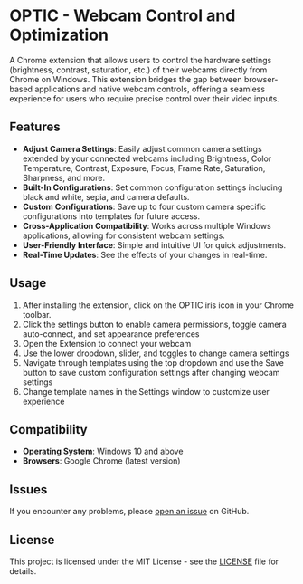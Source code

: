 # OPTIC - Webcam Control and Optimization

A Chrome extension that allows users to control the hardware settings (brightness, contrast, saturation, etc.) of their webcams directly from Chrome on Windows. This extension bridges the gap between browser-based applications and native webcam controls, offering a seamless experience for users who require precise control over their video inputs.

## Features

- **Adjust Camera Settings**: Easily adjust common camera settings extended by your connected webcams including Brightness, Color Temperature, Contrast, Exposure, Focus, Frame Rate, Saturation, Sharpness, and more.
- **Built-In Configurations**: Set common configuration settings including black and white, sepia, and camera defaults. 
- **Custom Configurations**: Save up to four custom camera specific configurations into templates for future access.
- **Cross-Application Compatibility**: Works across multiple Windows applications, allowing for consistent webcam settings.
- **User-Friendly Interface**: Simple and intuitive UI for quick adjustments.
- **Real-Time Updates**: See the effects of your changes in real-time.

## Usage

1. After installing the extension, click on the OPTIC iris icon in your Chrome toolbar.
2. Click the settings button to enable camera permissions, toggle camera auto-connect, and set appearance preferences
3. Open the Extension to connect your webcam
4. Use the lower dropdown, slider, and toggles to change camera settings
5. Navigate through templates using the top dropdown and use the Save button to save custom configuration settings after changing webcam settings
6. Change template names in the Settings window to customize user experience 

## Compatibility

- **Operating System**: Windows 10 and above
- **Browsers**: Google Chrome (latest version)

## Issues

If you encounter any problems, please [open an issue](https://github.com/ethanedson/Optic/issues) on GitHub.

## License

This project is licensed under the MIT License - see the [LICENSE](LICENSE) file for details.

